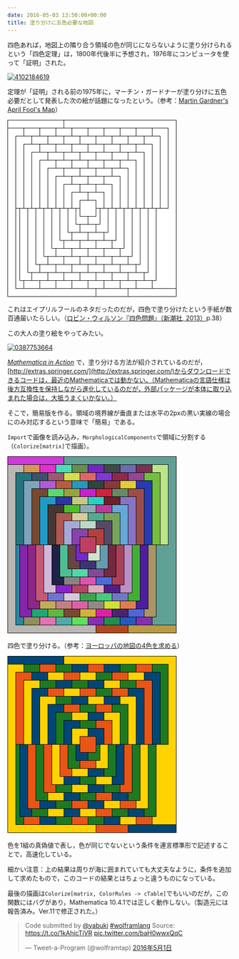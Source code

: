 ```yaml
---
date: 2016-05-03 13:50:08+00:00
title: 塗り分けに五色必要な地図
---
```


四色あれば，地図上の隣り合う領域の色が同じにならないように塗り分けられるという「四色定理」は，1800年代後半に予想され，1976年にコンピュータを使って「証明」された。

[![4102184619](https://images-fe.ssl-images-amazon.com/images/P/4102184619.09.jpg)](http://www.amazon.co.jp/dp/4102184619?tag=inquisitor-22)

定理が「証明」される前の1975年に，マーチン・ガードナーが塗り分けに五色必要だとして発表した次の絵が話題になったという。（参考：[Martin Gardner's April Fool's Map](http://mathforum.org/wagon/fall97/p840.html)）

![](/images/2016-05-03-4color-1.png)

これはエイプリルフールのネタだったのだが，四色で塗り分けたという手紙が数百通届いたらしい。（[ロビン・ウィルソン『四色問題』（新潮社, 2013）](http://www.amazon.co.jp/dp/4102184619?tag=inquisitor-22)p.38）

この大人の塗り絵をやってみたい。

[![0387753664](https://images-fe.ssl-images-amazon.com/images/P/0387753664.09.jpg)](http://www.amazon.co.jp/dp/0387753664?tag=inquisitor-22)

[_Mathematica in Action_](http://www.amazon.co.jp/dp/0387753664?tag=inquisitor-22) で，塗り分ける方法が紹介されているのだが，[http://extras.springer.com/](http://extras.springer.com/)からダウンロードできるコードは，最近のMathematicaでは動かない。（Mathematicaの言語仕様は後方互換性を保持しながら進化しているのだが，外部パッケージが本体に取り込まれた場合は，大抵うまくいかない。）

そこで，簡易版を作る。領域の境界線が垂直または水平の2pxの黒い実線の場合にのみ対応するという意味で「簡易」である。

`Import`で画像を読み込み，`MorphologicalComponents`で領域に分割する（`Colorize[matrix]`で描画）。

![](/images/2016-05-03-4color-2.png)

四色で塗り分ける。（参考：[ヨーロッパの地図の4色を求める](https://www.wolfram.com/mathematica/new-in-10/entity-based-geocomputation/find-a-four-coloring-of-a-map-of-europe.html)）

![](/images/2016-05-03-4color-3.png)

<script src="https://gist.github.com/taroyabuki/a906b537b1230e3bb29fba4f8f71845c.js"></script>

色を1組の真偽値で表し，色が同じでないという条件を連言標準形で記述することで，高速化している。

細かい注意：上の結果は周りが海に囲まれていても大丈夫なように，条件を追加して求めたもので，このコードの結果とはちょっと違うものになっている。

最後の描画は`Colorize[matrix, ColorRules -> cTable]`でもいいのだが，この関数にはバグがあり，Mathematica 10.4.1では正しく動作しない。（製造元には報告済み。Ver.11で修正された。）

<blockquote class="twitter-tweet" data-lang="ja"><p lang="en" dir="ltr">Code submitted by <a href="https://twitter.com/yabuki">@yabuki</a> <a href="https://twitter.com/hashtag/wolframlang?src=hash">#wolframlang</a> Source: <a href="https://t.co/1kAhicTjVR">https://t.co/1kAhicTjVR</a> <a href="https://t.co/baH0wwxQqC">pic.twitter.com/baH0wwxQqC</a></p>&mdash; Tweet-a-Program (@wolframtap) <a href="https://twitter.com/wolframtap/status/726864543519895552">2016年5月1日</a></blockquote>
<script async src="//platform.twitter.com/widgets.js" charset="utf-8"></script>



